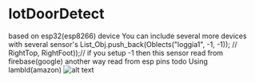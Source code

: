 # IotDoorDetect
based on esp32(esp8266) device
You can include several more devices with several sensor's
List_Obj.push_back(Oblects("loggia1",       -1, -1));   // RightTop, RightFoot));//
if you setup -1 then this sensor read from firebase(google) another way read from esp pins
todo Using lambld(amazon) 
![alt text](http://url/to/img.png)
